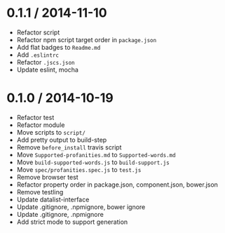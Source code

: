 
0.1.1 / 2014-11-10
==================

 * Refactor script
 * Refactor npm script target order in `package.json`
 * Add flat badges to `Readme.md`
 * Add `.eslintrc`
 * Refactor `.jscs.json`
 * Update eslint, mocha

0.1.0 / 2014-10-19
==================

 * Refactor test
 * Refactor module
 * Move scripts to `script/`
 * Add pretty output to build-step
 * Remove `before_install` travis script
 * Move `Supported-profanities.md` to `Supported-words.md`
 * Move `build-supported-words.js` to `build-support.js`
 * Move `spec/profanities.spec.js` to `test.js`
 * Remove browser test
 * Refactor property order in package.json, component.json, bower.json
 * Remove testling
 * Update datalist-interface
 * Update .gitignore, .npmignore, bower ignore
 * Update .gitignore, .npmignore
 * Add strict mode to support generation
